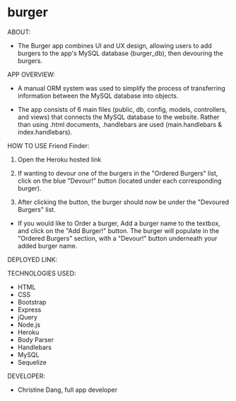 # burger

ABOUT:
* The Burger app combines UI and UX design, allowing users to add burgers to the app's MySQL database (burger_db), then devouring the burgers.

APP OVERVIEW:
* A manual ORM system was used to simplify the process of transferring information between the MySQL database into objects.

* The app consists of 6 main files (public, db, config, models, controllers, and views) that connects the MySQL database to the website. Rather than using .html documents, .handlebars are used (main.handlebars & index.handlebars). 


HOW TO USE Friend Finder:
1. Open the Heroku hosted link

2. If wanting to devour one of the burgers in the "Ordered Burgers" list, click on the blue "Devour!" button (located under each corresponding burger).

3. After clicking the button, the burger should now be under the "Devoured Burgers" list.

* If you would like to Order a burger, Add a burger name to the textbox, and click on the "Add Burger!" button. The burger will populate in the "Ordered Burgers" section, with a "Devour!" button underneath your added burger name.

DEPLOYED LINK:



TECHNOLOGIES USED:
* HTML
* CSS
* Bootstrap
* Express
* jQuery
* Node.js
* Heroku
* Body Parser
* Handlebars
* MySQL
* Sequelize


DEVELOPER:
* Christine Dang, full app developer
